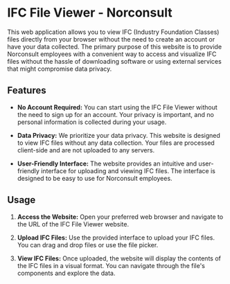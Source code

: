 # IFC File Viewer - Norconsult

This web application allows you to view IFC (Industry Foundation Classes) files directly from your browser without the need to create an account or have your data collected. The primary purpose of this website is to provide Norconsult employees with a convenient way to access and visualize IFC files without the hassle of downloading software or using external services that might compromise data privacy.

## Features

- **No Account Required:** You can start using the IFC File Viewer without the need to sign up for an account. Your privacy is important, and no personal information is collected during your usage.

- **Data Privacy:** We prioritize your data privacy. This website is designed to view IFC files without any data collection. Your files are processed client-side and are not uploaded to any servers.

- **User-Friendly Interface:** The website provides an intuitive and user-friendly interface for uploading and viewing IFC files. The interface is designed to be easy to use for Norconsult employees.

## Usage

1. **Access the Website:** Open your preferred web browser and navigate to the URL of the IFC File Viewer website.

2. **Upload IFC Files:** Use the provided interface to upload your IFC files. You can drag and drop files or use the file picker.

3. **View IFC Files:** Once uploaded, the website will display the contents of the IFC files in a visual format. You can navigate through the file's components and explore the data.
